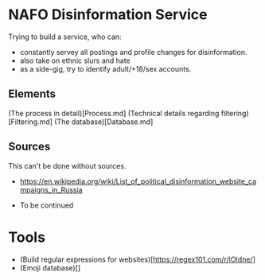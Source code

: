 # NAFO Disinformation Service
Trying to build a service, who can: 
- constantly servey all postings and profile changes for disinformation.
- also take on ethnic slurs and hate
- as a side-gig, try to identify adult/+18/sex accounts. 

## Elements
(The process in detail)[Process.md]
(Technical details regarding filtering)[Filtering.md]
(The database)[Database.md]

## Sources
This can't be done without sources. 
- https://en.wikipedia.org/wiki/List_of_political_disinformation_website_campaigns_in_Russia

- To be continued

# Tools
- (Build regular expressions for websites)[https://regex101.com/r/lOIdne/]
- (Emoji database)[]
